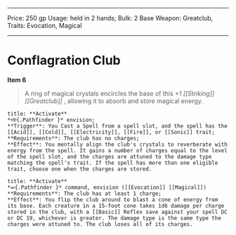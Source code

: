 
---
Price: 250 gp
Usage: held in 2 hands;
Bulk: 2
Base Weapon: Greatclub,
Traits: Evocation, Magical

---

# Conflagration Club

**Item 6**

> A ring of magical crystals encircles the base of this *+1 [[Striking]] [[Greatclub]]* , allowing it to absorb and store magical energy.

```ad-embed-ability
title: **Activate**
*⬲{.Pathfinder }* envision; 
**Trigger**: You Cast a Spell from a spell slot, and the spell has the [[Acid]], [[Cold]], [[Electricity]], [[Fire]], or [[Sonic]] trait;
**Requirements**: The club has no charges;
**Effect**: You mentally align the club's crystals to reverberate with energy from the spell. It gains a number of charges equal to the level of the spell slot, and the charges are attuned to the damage type matching the spell's trait. If the spell has more than one eligible trait, choose one when the charges are stored.

```

```ad-embed-ability
title: **Activate**
*⬺{.Pathfinder }* command, envision ([[Evocation]] [[Magical]]) 
**Requirements**: The club has at least 1 charge;
**Effect**: You flip the club around to blast a cone of energy from its base. Each creature in a 15-foot cone takes 1d6 damage per charge stored in the club, with a [[Basic]] Reflex save against your spell DC or DC 19, whichever is greater. The damage type is the same type the charges were attuned to. The club loses all of its charges.

```
